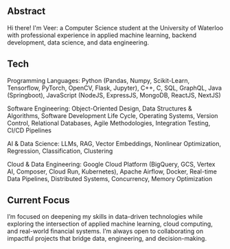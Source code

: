 ## Abstract

Hi there! I'm Veer: a Computer Science student at the University of Waterloo with professional experience in applied machine learning, backend development, data science, and data engineering.

## Tech
Programming Languages: Python (Pandas, Numpy, Scikit-Learn, Tensorflow, PyTorch, OpenCV, Flask, Jupyter), C++, C, SQL, GraphQL, Java (Springboot), JavaScript (NodeJS, ExpressJS, MongoDB, ReactJS, NextJS)

Software Engineering: Object-Oriented Design, Data Structures & Algorithms, Software Development Life Cycle, Operating Systems, Version Control, Relational Databases, Agile Methodologies, Integration Testing, CI/CD Pipelines

AI & Data Science: LLMs, RAG, Vector Embeddings, Nonlinear Optimization, Regression, Classification, Clustering

Cloud & Data Engineering: Google Cloud Platform (BigQuery, GCS, Vertex AI, Composer, Cloud Run, Kubernetes), Apache Airflow, Docker, Real-time Data Pipelines, Distributed Systems, Concurrency, Memory Optimization

## Current Focus
I’m focused on deepening my skills in data-driven technologies while exploring the intersection of applied machine learning, cloud computing, and real-world financial systems. I’m always open to collaborating on impactful projects that bridge data, engineering, and decision-making.


